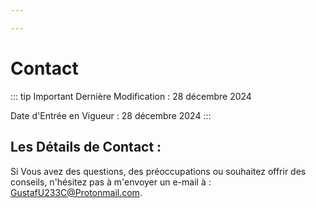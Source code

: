 ```yaml
---

---
```


# Contact

::: tip Important
Dernière Modification : 28 décembre 2024

Date d'Entrée en Vigueur : 28 décembre 2024
:::

## Les Détails de Contact :
Si Vous avez des questions, des préoccupations ou souhaitez offrir des conseils, n'hésitez pas à m'envoyer un e-mail à : GustafU233C@Protonmail.com.